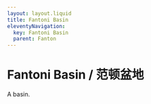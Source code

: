 ```yaml
---
layout: layout.liquid
title: Fantoni Basin
eleventyNavigation:
  key: Fantoni Basin
  parent: Fanton
---
```


# Fantoni Basin / 范顿盆地

A basin.
